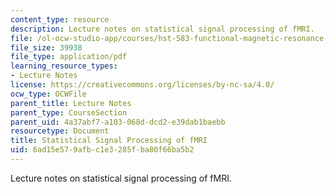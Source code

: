 ```yaml
---
content_type: resource
description: Lecture notes on statistical signal processing of fMRI.
file: /ol-ocw-studio-app/courses/hst-583-functional-magnetic-resonance-imaging-data-acquisition-and-analysis-fall-2008/6ad15e579afbc1e3285fba80f66ba5b2_1112_dg_outline.pdf
file_size: 39938
file_type: application/pdf
learning_resource_types:
- Lecture Notes
license: https://creativecommons.org/licenses/by-nc-sa/4.0/
ocw_type: OCWFile
parent_title: Lecture Notes
parent_type: CourseSection
parent_uid: 4a37abf7-a103-068d-dcd2-e39dab1baebb
resourcetype: Document
title: Statistical Signal Processing of fMRI
uid: 6ad15e57-9afb-c1e3-285f-ba80f66ba5b2
---
```

Lecture notes on statistical signal processing of fMRI.